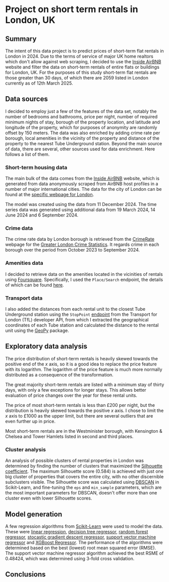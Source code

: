 # Project on short term rentals in London, UK

## Summary

The intent of this data project is to predict prices of short-term flat rentals in London in 2024. Due to the terms of service of major UK home realtors which don't allow against web scraping, I decided to use the [Inside AirBNB](https://insideairbnb.com/london/ "https://insideairbnb.com/london/") website and filter the data on short-term rentals of entire flats or buildings for London, UK. For the purposes of this study short-term flat rentals are those greater than 30 days, of which there are 2059 listed in London currently as of 12th March 2025.

## Data sources

I decided to employ just a few of the features of the data set, notably the number of bedrooms and bathrooms, price per night, number of required minimum nights of stay, borough of the property location, and latitude and longitude of the property, which for purposes of anonymity are randomly offset by 150 meters. The data was also enriched by adding crime rate per borough, local amenities in the vicinity of the property and distance of the property to the nearest Tube Underground station. Beyond the main source of data, there are several, other sources used for data enrichment. Here follows a list of them.

### Short-term housing data

The main bulk of the data comes from the [Inside AirBNB](https://insideairbnb.com/ "https://insideairbnb.com/") website, which is generated from data anonymously scraped from AirBNB host profiles in a number of major international cities. The data for the city of London can be found at the [specific webpage for London](https://insideairbnb.com/london/ "https://insideairbnb.com/london/").

The model was created using the data from 11 December 2024. The time series data was generated using additional data from 19 March 2024, 14 June 2024 and 6 September 2024.

### Crime data

The crime rate data by London borough is retrieved from the [CrimeRate](https://crimerate.co.uk/ "https://crimerate.co.uk/") webpage for the [Greater London Crime Statistics](https://crimerate.co.uk/london "https://crimerate.co.uk/london"). It regards crime in each borough over the period from October 2023 to September 2024.

### Amenities data

I decided to retrieve data on the amenities located in the vicinities of rentals using [Foursquare](https://foursquare.com/ "https://foursquare.com/"). Specifically, I used the `Place/Search` endpoint, the details of which can be found [here](https://api.foursquare.com/v3/places/search "https://api.foursquare.com/v3/places/search").

### Transport data

I also added the distances from each rental unit to the closest Tube Underground station using the `StopPoint` [endpoint](https://api.tfl.gov.uk/StopPoint/Mode/tube "https://api.tfl.gov.uk/StopPoint/Mode/tube") from the Transport for London (TfL) developer API, from which I extracted the geographical coordinates of each Tube station and calculated the distance to the rental unit using the [GeoPy](https://github.com/geopy/geopy "https://github.com/geopy/geopy") package.

## Exploratory data analysis

The price distribution of short-term rentals is heavily skewed towards the positive end of the _x_ axis, so it is a good idea to replace the price feature with its logarithm. The logarithm of the price feature is much more normally distributed as a consequence of the transformation.

The great majority short-term rentals are listed with a minimum stay of thirty days, with only a few exceptions for longer stays. This allows better evaluation of price changes over the year for these rental units.

The price of most short-term rentals is less than £200 per night, but the distribution is heavily skewed towards the positive _x_ axis. I chose to limit the _x_ axis to £1000 as the upper limit, but there are several outliers that are even further up in price.

Most short-term rentals are in the Westminister borough, with Kensington & Chelsea and Tower Hamlets listed in second and third places.

### Cluster analysis

An analysis of possible clusters of rental properties in London was determined by finding the number of clusters that maximized the [Silhouette coefficient](https://en.wikipedia.org/wiki/Silhouette_(clustering) "https://en.wikipedia.org/wiki/Silhouette_(clustering)"). The maximum Silhouette score (0.584) is achieved with just one big cluster of properties that covers the entire city, with no other discernible subclusters visible. The Silhouette score was calculated using [DBSCAN](https://scikit-learn.org/stable/modules/generated/sklearn.cluster.DBSCAN.html#sklearn.cluster.DBSCAN "https://scikit-learn.org/stable/modules/generated/sklearn.cluster.DBSCAN.html#sklearn.cluster.DBSCAN") in Scikit-Learn, and fine-tuning the `eps` and `min_sample` parameters, which are the most important parameters for DBSCAN, doesn't offer more than one cluster even with lower Silhouette scores.

## Model generation

A few regression algorithms from [Scikit-Learn](https://scikit-learn.org/stable/ "https://scikit-learn.org/stable/") were used to model the data. These were [linear regression](https://scikit-learn.org/stable/modules/generated/sklearn.linear_model.LinearRegression.html "https://scikit-learn.org/stable/modules/generated/sklearn.linear_model.LinearRegression.html"), [decision tree regressor](https://scikit-learn.org/stable/modules/generated/sklearn.tree.DecisionTreeRegressor.html#sklearn.tree.DecisionTreeRegressor "https://scikit-learn.org/stable/modules/generated/sklearn.tree.DecisionTreeRegressor.html#sklearn.tree.DecisionTreeRegressor"), [random forest regressor](https://scikit-learn.org/stable/modules/generated/sklearn.ensemble.RandomForestRegressor.html#sklearn.ensemble.RandomForestRegressor "https://scikit-learn.org/stable/modules/generated/sklearn.ensemble.RandomForestRegressor.html#sklearn.ensemble.RandomForestRegressor"), [stocastic gradient descent regressor](https://scikit-learn.org/stable/modules/generated/sklearn.linear_model.SGDRegressor.html#sklearn.linear_model.SGDRegressor "https://scikit-learn.org/stable/modules/generated/sklearn.linear_model.SGDRegressor.html#sklearn.linear_model.SGDRegressor"), [support vector machine regressor](https://scikit-learn.org/stable/modules/generated/sklearn.svm.SVR.html#sklearn.svm.SVR "https://scikit-learn.org/stable/modules/generated/sklearn.svm.SVR.html#sklearn.svm.SVR") and [XGBoost Regressor](https://xgboost.readthedocs.io/en/stable/python/python_api.html#xgboost.XGBRegressor "https://xgboost.readthedocs.io/en/stable/python/python_api.html#xgboost.XGBRegressor"). The performance of the algorithms were determined based on the best (lowest) root mean squared error (RMSE). The support vector machine regressor algorithm achieved the best RSME of 0.48424, which was determined using 3-fold cross validation.

## Conclusions
